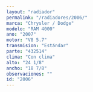 ```yaml
---
layout: "radiador"
permalink: "/radiadores/2006/"
marca: "Chrysler / Dodge"
modelo: "RAM 4000"
ano: "2007"
motor: "V8 5.7"
transmision: "Estándar"
parte: "432514"
clima: "Con clima"
alto: "24 1/8"
ancho: "18 7/8"
observaciones: ""
id: "2006"
---
```


